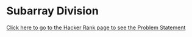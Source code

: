 # Subarray Division #
[Click here to go to the Hacker Rank page to see the Problem Statement](https://www.hackerrank.com/challenges/the-birthday-bar)
